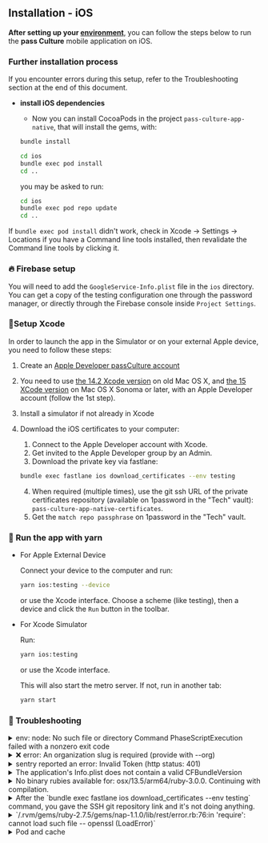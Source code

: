 ## Installation - iOS

**After setting up your [environment](./setup.md)**, you can follow the steps below to run the **pass Culture** mobile application on iOS.

### Further installation process

If you encounter errors during this setup, refer to the Troubleshooting section at the end of this document.

- **install iOS dependencies**

  - Now you can install CocoaPods in the project `pass-culture-app-native`, that will install the gems, with:

  ```sh
  bundle install
  ```

  ```sh
  cd ios
  bundle exec pod install
  cd ..
  ```

  you may be asked to run:

  ```sh
  cd ios
  bundle exec pod repo update
  cd ..
  ```

If `bundle exec pod install` didn't work, check in Xcode -> Settings -> Locations if you have a Command line tools installed, then revalidate the Command line tools by clicking it.

### 🔥 Firebase setup

You will need to add the `GoogleService-Info.plist` file in the `ios` directory. You can get a copy of the testing configuration one through the password manager, or directly through the Firebase console inside `Project Settings`.

### 🔨Setup Xcode

In order to launch the app in the Simulator or on your external Apple device, you need to follow these steps:

1. Create an [Apple Developer passCulture account](https://developer.apple.com/)

2. You need to use [the 14.2 Xcode version](https://developer.apple.com/download/all/?q=xcode%2014.2) on old Mac OS X, and [the 15 XCode version](https://developer.apple.com/download/all/?q=xcode%2015) on Mac OS X Sonoma or later, with an Apple Developer account (follow the 1st step).

3. Install a simulator if not already in Xcode

4. Download the iOS certificates to your computer:

   1. Connect to the Apple Developer account with Xcode.
   2. Get invited to the Apple Developer group by an Admin.
   3. Download the private key via fastlane:

   ```sh
   bundle exec fastlane ios download_certificates --env testing
   ```

   4. When required (multiple times), use the git ssh URL of the private certificates repository (available on 1password in the "Tech" vault): `pass-culture-app-native-certificates`.
   5. Get the `match repo passphrase` on 1password in the "Tech" vault.

### 🚀 Run the app with yarn

- For Apple External Device

  Connect your device to the computer and run:

  ```sh
  yarn ios:testing --device
  ```

  or use the Xcode interface. Choose a scheme (like testing), then a device and click the `Run` button in the toolbar.

- For Xcode Simulator

  Run:

  ```sh
  yarn ios:testing
  ```

  or use the Xcode interface.

  This will also start the metro server. If not, run in another tab:

  ```sh
  yarn start
  ```

### 😤 Troubleshooting

<details>
  <summary>env: node: No such file or directory
  Command PhaseScriptExecution failed with a nonzero exit code</summary>

If this error pops up while trying to build with Xcode it means that Xcode can’t find Node because the sym-link to Node is not made.

#### First option

Run `ln -s "\$(which node)" /usr/local/bin/node`

If it says “File exists”, `rm /usr/local/bin/node` and rerun the command above.

Drawback ❌: This sym-link will be obsolete as soon as the path of your node instance changes. To prevent this, you can command above to your .bashrc. Thus, the command will be run each time you open a new terminal

#### Second option

Add node with brew: `brew install node`

Drawback ❌: If you were using a node version manager (nvm, fnm, ...) you will now have two different node instances

</details>

<details>
  <summary>❌ error: An organization slug is required (provide with --org)</summary>

This error means that the ~/.sentryclirc file has not been added correctly. Please run through [this tutorial again](https://github.com/pass-culture/pass-culture-app-native/blob/master/doc/installation/sentry.md#-configure-sentry-cli)

</details>

<details>
  <summary>sentry reported an error: Invalid Token (http status: 401)</summary>

This error means that the sentry token you generated is invalid. Please run through [this tutorial again](https://github.com/pass-culture/pass-culture-app-native/blob/master/doc/installation/sentry.md#-configure-sentry-cli) and be careful with the scope permissions 😉

</details>

<details>
  <summary>The application's Info.plist does not contain a valid CFBundleVersion</summary>

Make sure you installed jq so the CFBundleVersion can be automatically filled.

If it is installed but you still have the error, maybe Xcode doesn't find it: run `which jq`. If it does NOT print `/usr/local/bin/jq`, run `ln -s (which jq) /usr/local/bin/jq` to create a sym-link that Xcode will find.

</details>

<details>
  <summary>No binary rubies available for: osx/13.5/arm64/ruby-3.0.0.
Continuing with compilation.</summary>

https://stackoverflow.com/questions/42735805/what-does-no-binary-rubies-available-mean

</details>

<details>
  <summary> After the `bundle exec fastlane ios download_certificates --env testing` command, you gave the SSH git repository link and it's not doing anything.</summary>
    It might be an issue with your ssh (for example if you only cloned the repository through http), try to clone the repository elsewhere using ssh and try again.
</details>

<details>
  <summary>`/.rvm/gems/ruby-2.7.5/gems/nap-1.1.0/lib/rest/error.rb:76:in 'require': cannot load such file -- openssl (LoadError)`
  </summary>
Try to change the openssl version you're on:

```sh
openssl version
```

if it's not 1.1:

```sh
brew install openssl@1.1
```

```sh
brew unlink openssl@3
```

```sh
brew link openssl@1.1
```

check if the link worked:

```sh
brew link openssl@1.1
```

</details>
<details>
  <summary>Pod and cache</summary>

#### Pods may need to be installed again

```bash
$ (cd ios && bundle exec pod install)
```

---

#### Cache may need to be cleared and rebuilt

```bash
$ cd ios && rm -rf ./build && rm -rf ~/Library/Developer/Xcode/DerivedData/*
```

</details>
